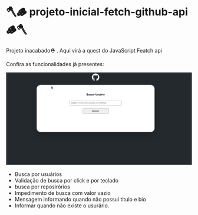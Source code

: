 # 🪓🪵 projeto-inicial-fetch-github-api 🪵🪓
Projeto inacabado⛑️ . 
Aqui virá a quest do JavaScript Featch api 

Confira as funcionalidades já presentes: 

![](src/docs/funcionando.gif)

- Busca por usuários
- Validação de busca por click e por teclado
- busca por reposirórios
- Impedimento de busca com valor vazio
- Mensagem informando quando não possui titulo e bio
- Informar quando não existe o usurário.
